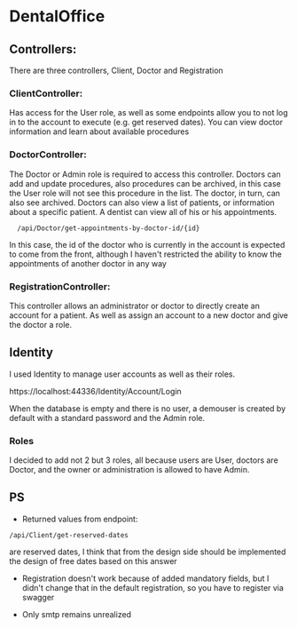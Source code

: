 # DentalOffice
## Controllers:

There are three controllers, Client, Doctor and Registration
 
### ClientController:

Has access for the User role, as well as some endpoints allow you to not log in to the account to execute (e.g. get reserved dates).  You can view doctor information and learn about available procedures

### DoctorController:

The Doctor or Admin role is required to access this controller. Doctors can add and update procedures, also procedures can be archived, in this case the User role will not see this procedure in the list. The doctor, in turn, can also see archived.
Doctors can also view a list of patients, or information about a specific patient. A dentist can view all of his or his appointments. 
```
  /api/Doctor/get-appointments-by-doctor-id/{id}
```
In this case, the id of the doctor who is currently in the account is expected to come from the front, although I haven't restricted the ability to know the appointments of another doctor in any way

### RegistrationController:

This controller allows an administrator or doctor to directly create an account for a patient. As well as assign an account to a new doctor and give the doctor a role.

## Identity

I used Identity to manage user accounts as well as their roles. 

https://localhost:44336/Identity/Account/Login 

When the database is empty and there is no user, a demouser is created by default with a standard password and the Admin role.

### Roles 

I decided to add not 2 but 3 roles, all because users are User, doctors are Doctor, and the owner or administration is allowed to have Admin.

## PS 

* Returned values from endpoint:
```
/api/Client/get-reserved-dates
```
are reserved dates, I think that from the design side should be implemented the design of free dates based on this answer

* Registration doesn't work because of added mandatory fields, but I didn't change that in the default registration, so you have to register via swagger

* Only smtp remains unrealized 
